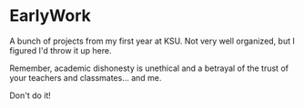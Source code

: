 # EarlyWork
A bunch of projects from my first year at KSU. Not very well organized, but I figured I'd throw it up here.  

Remember, academic dishonesty is unethical and a betrayal of the trust of your teachers and classmates... and me. 

Don't do it!
